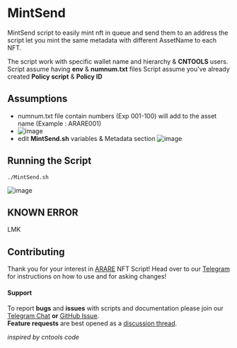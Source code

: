 # MintSend
MintSend script to easily mint nft in queue and send them to an address
the script let you mint the same metadata with different AssetName to each NFT.

The script work with specific wallet name and hierarchy & **CNTOOLS** users.
Script assume having **env** & **numnum.txt** files
Script assume you've already created **Policy script** & **Policy ID**

## Assumptions
- numnum.txt file contain numbers (Exp 001-100) will add to the asset name (Example : ARARE001)
- ![image](https://user-images.githubusercontent.com/7429306/170392921-4acd4e48-57d2-4dce-bf8b-06fe5cbbde5e.png)
- edit **MintSend.sh** variables & Metadata section
![image](https://user-images.githubusercontent.com/7429306/170392869-8ff58dbc-3a13-4b08-ab8d-50ea44e1e948.png)


## Running the Script
```
./MintSend.sh
```
![image](https://user-images.githubusercontent.com/7429306/170392774-03c3ad65-3391-4332-94e0-00a640711c55.png)


## KNOWN ERROR
LMK


## Contributing

Thank you for your interest in [ARARE](https://arare.io) NFT Script! Head over to our [Telegram](https://t.me/ararestakepool) for instructions on how to use and for asking changes!


#### Support

To report **bugs** and **issues** with scripts and documentation please join our [Telegram Chat](https://t.me/ararestakepool) **or** [GitHub Issue](https://github.com/ARARE-pool/NFT-Script/issues/new/choose).  
**Feature requests** are best opened as a [discussion thread](https://github.com/ARARE-pool/NFT-Script/discussions/new).

<i>inspired by cntools code</i>
